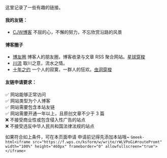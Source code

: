这里记录了一些有趣的链接。

#### 我的友链：
-   [CJW博客](https://blog.freeblock.cn) 不屈的心，不懈的努力，不忘欣赏沿路的风景


#### 博客圈子
-   [博友圈](https://www.boyouquan.com/home) 博客人的朋友圈，博客收录与文章 RSS 聚合网站。[星球穿梭](https://www.boyouquan.com/planet-shuttle)
-   [川流](https://chuanliu.org/) 取川之意，流水之情。
-   [十年之约](https://www.foreverblog.cn/) 一个人的寂寞，一群人的狂欢。[虫洞穿梭](https://www.foreverblog.cn/go.html)

#### 友链申请要求：

✅ 网站能够正常访问  
✅ 网站类型为个人博客  
✅ 网站需要包含本站友链  
✅ 网站需要开通一年以上，且原创文章不少于 3 篇  
❌ 不接受商业性或包含侵入性广告的站点  
❌ 不接受违反中华人民共和国法律法规的站点

如果符合如上条件，可在本页面申请
申请前记得先添加本站哦~
`Gmeek-html<iframe src="https://f.wps.cn/ksform/w/write/rWLVPoGi#routePromt" width="100%" height="460px" frameborder="0" allowfullscreen="true"></iframe>`
